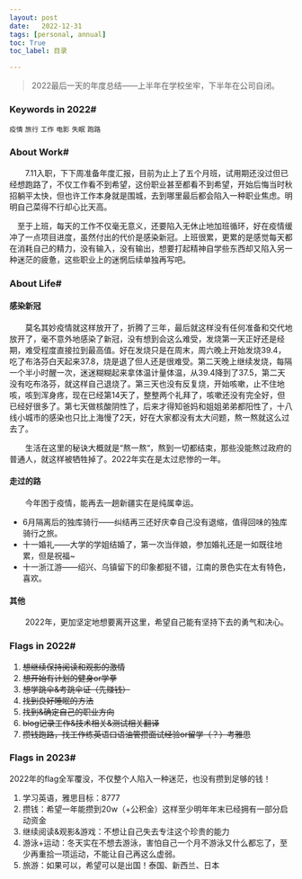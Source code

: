 ```yaml
---
layout: post
date:   2022-12-31
tags: [personal, annual]
toc: True
toc_label: 目录

---
```


> 2022最后一天的年度总结——上半年在学校坐牢，下半年在公司自闭。

### Keywords in 2022#

`疫情` `旅行` `工作` `电影` `失眠` `跑路`

### About Work#

&emsp;&emsp;7.11入职，下下周准备年度汇报，目前为止上了五个月班，试用期还没过但已经想跑路了，不仅工作看不到希望，这份职业甚至都看不到希望，开始后悔当时秋招躺平太快，但也许工作本身就是围城，去到哪里最后都会陷入一种职业焦虑。明明自己菜得不行却心比天高。

&emsp;至于上班，每天的工作不仅毫无意义，还要陷入无休止地加班循环，好在疫情缓冲了一点项目进度，虽然付出的代价是感染新冠。上班很累，更累的是感觉每天都在消耗自己的精力，没有输入，没有输出，想要打起精神自学些东西却又陷入另一种迷茫的疲惫，这些职业上的迷惘后续单独再写吧。

### About Life#

#### 感染新冠

&emsp;&emsp;莫名其妙疫情就这样放开了，折腾了三年，最后就这样没有任何准备和交代地放开了，毫不意外地感染了新冠，没有想到会这么难受，发烧第一天正好还是经期，难受程度直接拉到最高值。好在发烧只是在周末，周六晚上开始发烧39.4，吃了布洛芬白天起来37.8，烧是退了但人还是很难受。第二天晚上继续发烧，每隔一个半小时醒一次，迷迷糊糊起来拿体温计量体温，从39.4降到了37.5，第二天没有吃布洛芬，就这样自己退烧了。第三天也没有反复烧，开始咳嗽，止不住地咳，咳到浑身疼，现在已经第14天了，整整两个礼拜了，咳嗽还没有完全好，但已经好很多了。第七天做核酸阴性了，后来才得知爸妈和姐姐弟弟都阳性了，十八线小城市的感染也只比上海慢了2天，好在大家都没有太大问题，熬一熬就这么过去了。

&emsp;&emsp;生活在这里的秘诀大概就是“熬一熬“，熬到一切都结束，那些没能熬过政府的普通人，就这样被牺牲掉了。2022年实在是太过悲惨的一年。

#### 走过的路

&emsp;&emsp;今年困于疫情，能再去一趟新疆实在是纯属幸运。

- 6月隔离后的独库骑行——纠结再三还好庆幸自己没有退缩，值得回味的独库骑行之旅。
- 十一婚礼——大学的学姐结婚了，第一次当伴娘，参加婚礼还是一如既往地累，但是祝福~
- 十一浙江游——绍兴、乌镇留下的印象都挺不错，江南的景色实在太有特色，喜欢。

#### 其他

&emsp;&emsp;2022年，更加坚定地想要离开这里，希望自己能有坚持下去的勇气和决心。

### Flags in 2022#

1. ~~想继续保持阅读和观影的激情~~
2. ~~想开始有计划的健身or学拳~~
3. ~~想学跳伞&考跳伞证（先赚钱）~~
4. ~~找到良好睡眠的方法~~
5. ~~找到&确定自己的职业方向~~
6. ~~blog记录工作&技术相关&测试相关翻译~~
7. ~~攒钱跑路，找工作练英语口语油管攒面试经验or留学（？）考雅思~~

### Flags in 2023#

2022年的flag全军覆没，不仅整个人陷入一种迷茫，也没有攒到足够的钱！

1. 学习英语，雅思目标：8777
2. 攒钱：希望一年能攒到20w（+公积金）这样至少明年年末已经拥有一部分启动资金
3. 继续阅读&观影&游戏：不想让自己失去专注这个珍贵的能力
4. 游泳+运动：冬天实在不想去游泳，害怕自己一个月不游泳又什么都忘了，至少再重拾一项运动，不能让自己再这么虚弱。
5. 旅游：如果可以，希望可以是出国！泰国、新西兰、日本




